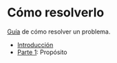 # Cómo resolverlo

[Guía](./como-resolverlo.md) de cómo resolver un problema.


- [Introducción](./introducción.md)
- [Parte 1](./parte-1-en-el-aula/README.md): Propósito